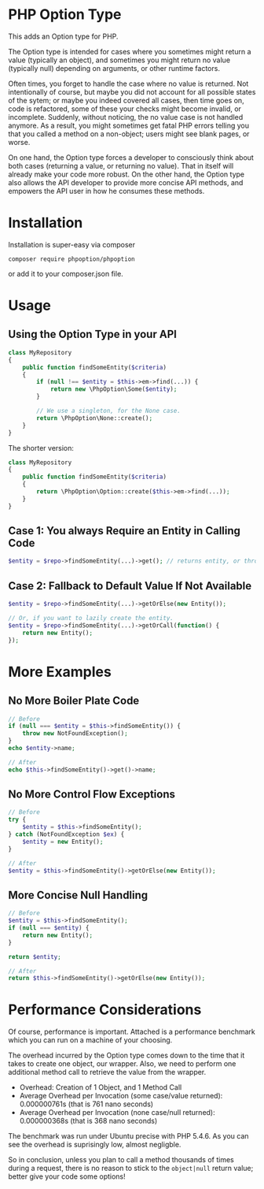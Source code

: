 PHP Option Type
===============
This adds an Option type for PHP.

The Option type is intended for cases where you sometimes might return a value
(typically an object), and sometimes you might return no value (typically null)
depending on arguments, or other runtime factors.

Often times, you forget to handle the case where no value is returned. Not intentionally
of course, but maybe you did not account for all possible states of the sytem; or maybe you
indeed covered all cases, then time goes on, code is refactored, some of these your checks 
might become invalid, or incomplete. Suddenly, without noticing, the no value case is not
handled anymore. As a result, you might sometimes get fatal PHP errors telling you that 
you called a method on a non-object; users might see blank pages, or worse.

On one hand, the Option type forces a developer to consciously think about both cases
(returning a value, or returning no value). That in itself will already make your code more
robust. On the other hand, the Option type also allows the API developer to provide
more concise API methods, and empowers the API user in how he consumes these methods.

Installation
============
Installation is super-easy via composer

```
composer require phpoption/phpoption
```

or add it to your composer.json file.


Usage
=====

Using the Option Type in your API
---------------------------------
```php
class MyRepository
{
    public function findSomeEntity($criteria)
    {
        if (null !== $entity = $this->em->find(...)) {
            return new \PhpOption\Some($entity);
        }

        // We use a singleton, for the None case.
        return \PhpOption\None::create();
    }
}
```

The shorter version:
```php
class MyRepository
{
    public function findSomeEntity($criteria)
    {
        return \PhpOption\Option::create($this->em->find(...));
    }
}
```

Case 1: You always Require an Entity in Calling Code
----------------------------------------------------
```php
$entity = $repo->findSomeEntity(...)->get(); // returns entity, or throws exception
```

Case 2: Fallback to Default Value If Not Available
--------------------------------------------------
```php
$entity = $repo->findSomeEntity(...)->getOrElse(new Entity());

// Or, if you want to lazily create the entity.
$entity = $repo->findSomeEntity(...)->getOrCall(function() {
    return new Entity();
});
```

More Examples
=============

No More Boiler Plate Code
-------------------------
```php
// Before
if (null === $entity = $this->findSomeEntity()) {
    throw new NotFoundException();
}
echo $entity->name;

// After
echo $this->findSomeEntity()->get()->name;
```

No More Control Flow Exceptions
-------------------------------
```php
// Before
try {
    $entity = $this->findSomeEntity();
} catch (NotFoundException $ex) {
    $entity = new Entity();
}

// After
$entity = $this->findSomeEntity()->getOrElse(new Entity());
```

More Concise Null Handling
--------------------------
```php
// Before
$entity = $this->findSomeEntity();
if (null === $entity) {
    return new Entity();
}

return $entity;

// After
return $this->findSomeEntity()->getOrElse(new Entity());
```

Performance Considerations
==========================
Of course, performance is important. Attached is a performance benchmark which
you can run on a machine of your choosing.

The overhead incurred by the Option type comes down to the time that it takes to
create one object, our wrapper. Also, we need to perform one additional method call
to retrieve the value from the wrapper.

* Overhead: Creation of 1 Object, and 1 Method Call
* Average Overhead per Invocation (some case/value returned): 0.000000761s (that is 761 nano seconds)
* Average Overhead per Invocation (none case/null returned): 0.000000368s (that is 368 nano seconds)

The benchmark was run under Ubuntu precise with PHP 5.4.6. As you can see the
overhead is suprisingly low, almost negligble. 

So in conclusion, unless you plan to call a method thousands of times during a
request, there is no reason to stick to the ``object|null`` return value; better give
your code some options!